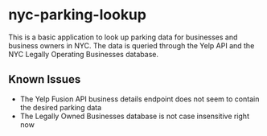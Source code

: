 # nyc-parking-lookup

This is a basic application to look up parking data for businesses and business owners in NYC. The data is queried through the Yelp API and the NYC Legally Operating Businesses database.

## Known Issues

- The Yelp Fusion API business details endpoint does not seem to contain the desired parking data
- The Legally Owned Businesses database is not case insensitive right now
